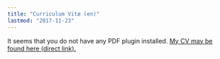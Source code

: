 ```yaml
---
title: "Curriculum Vitæ (en)"
lastmod: "2017-11-23"
---
```


<div class="embed-responsive" style="padding-bottom:80%">
<object data="/pdf/cv_idrissi_en.pdf" type="application/pdf">
It seems that you do not have any PDF plugin installed.
<a href="/pdf/cv_idrissi_en.pdf">My CV may be found here (direct link).</a>
</object>
</div>
